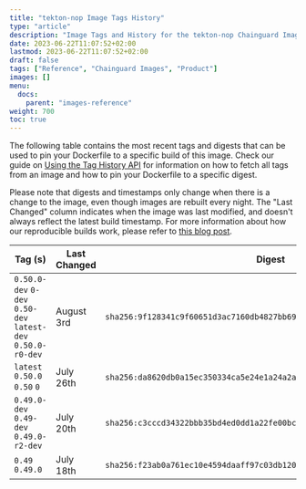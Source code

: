 ```yaml
---
title: "tekton-nop Image Tags History"
type: "article"
description: "Image Tags and History for the tekton-nop Chainguard Image"
date: 2023-06-22T11:07:52+02:00
lastmod: 2023-06-22T11:07:52+02:00
draft: false
tags: ["Reference", "Chainguard Images", "Product"]
images: []
menu:
  docs:
    parent: "images-reference"
weight: 700
toc: true
---
```


The following table contains the most recent tags and digests that can be used to pin your Dockerfile to a specific build of this image. Check our guide on [Using the Tag History API](/chainguard/chainguard-images/using-the-tag-history-api/) for information on how to fetch all tags from an image and how to pin your Dockerfile to a specific digest.

Please note that digests and timestamps only change when there is a change to the image, even though images are rebuilt every night. The "Last Changed" column indicates when the image was last modified, and doesn't always reflect the latest build timestamp. For more information about how our reproducible builds work, please refer to [this blog post](https://www.chainguard.dev/unchained/reproducing-chainguards-reproducible-image-builds).

| Tag (s)                                                       | Last Changed | Digest                                                                    |
|---------------------------------------------------------------|--------------|---------------------------------------------------------------------------|
|  `0.50.0-dev` `0-dev` `0.50-dev` `latest-dev` `0.50.0-r0-dev` | August 3rd   | `sha256:9f128341c9f60651d3ac7160db4827bb6995ef646c8b7c951045505e7f1f49b0` |
|  `latest` `0.50.0` `0.50` `0`                                 | July 26th    | `sha256:da8620db0a15ec350334ca5e24e1a24a2a12bd6569798c6833916e715e3b0399` |
|  `0.49.0-dev` `0.49-dev` `0.49.0-r2-dev`                      | July 20th    | `sha256:c3cccd34322bbb35bd4ed0dd1a22fe00bce3255704175a066f195b9522c5044b` |
|  `0.49` `0.49.0`                                              | July 18th    | `sha256:f23ab0a761ec10e4594daaff97c03db120ca888e4e6c76354e46925229495c71` |
